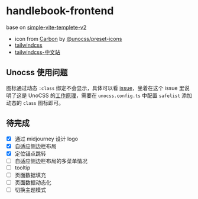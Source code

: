 # handlebook-frontend

base on [simple-vite-templete-v2](https://github.com/webB1an/simple-vite-templete-v2)

- icon from [Carbon](https://icon-sets.iconify.design/carbon/) by [@unocss/preset-icons](https://github.com/unocss/unocss/tree/main/packages/preset-icons)
- [tailwindcss](https://tailwindcss.com/)
- [tailwindcss-中文站](https://www.tailwindcss.cn/)

## Unocss 使用问题

图标通过动态 `:class` 绑定不会显示，具体可以看 [issue](https://github.com/unocss/unocss/issues/1355)，坐着在这个 issue 里说明了这是 UnoCSS 的[工作原理](https://github.com/unocss/unocss#scanning)，需要在 `unocss.config.ts` 中配置 `safelist` 添加动态的 `class` 图标即可。

## 待完成

- [x] 通过 midjourney 设计 logo
- [x] 自适应侧边栏布局
- [x] 定位锚点跳转
- [ ] 自适应侧边栏布局的多菜单情况
- [ ] tooltip
- [ ] 页面数据填充
- [ ] 页面数据动态化
- [ ] 切换主题模式
